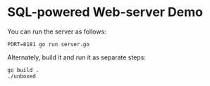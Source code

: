 # SQL-powered Web-server Demo

You can run the server as follows:

```
PORT=8181 go run server.go
```

Alternately, build it and run it as separate steps:

```
go build .
./unboxed
```
